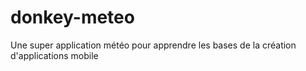# donkey-meteo
Une super application météo pour apprendre les bases de la création d'applications mobile

